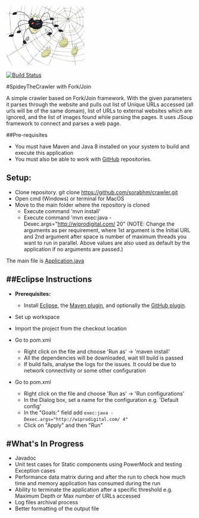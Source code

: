 ![logo](https://github.com/sorabhm/crawler/blob/master/logo.jpg)

[![Build Status](https://travis-ci.org/sorabhm/crawler.svg?branch=master)](https://travis-ci.org/sorabhm/crawler)

#SpideyTheCrawler with Fork/Join

A simple crawler based on Fork/Join framework. With the given parameters it parses through the website and pulls out list of Unique URLs accessed (all urls will be of the same domain), list of URLs to external websites which are ignored, and the list of images found while parsing the pages. 
It uses JSoup framework to connect and parses a web page. 

##Pre-requisites
* You must have Maven and Java 8 installed on your system to build and execute this application
* You must also be able to work with [GitHub](https://help.github.com/articles/set-up-git) repositories.

## Setup:
* Clone repository.
	git clone https://github.com/sorabhm/crawler.git
* Open cmd (Windows) or terminal for MacOS
* Move to the main folder where the repository is cloned
	* Execute command 'mvn install'
	* Execute command 'mvn exec:java -Dexec.args="http://wiprodigital.com/ 20" 
	(NOTE: Change the arguments as per requirement, where 1st argument is the Initial URL and 2nd argument after space is number of maximum threads you want to run in parallel. Above values are also used as default by the application if no arguments are passed.)

The main file is [Application.java](https://github.com/sorabhm/crawler/blob/master/src/main/java/com/crawler/core/Application.java)

##Eclipse Instructions
--------------------

* **Prerequisites:**
    * Install [Eclipse](http://www.eclipse.org/downloads/), the [Maven plugin](http://eclipse.org/m2e/), and optionally the [GitHub plugin](http://eclipse.github.com/).

* Set up workspace
* Import the project from the checkout location
* Go to pom.xml
	* Right click on the file and choose 'Run as' -> 'maven install'
	* All the dependencies will be downloaded, wait till build is passed
	* If build fails, analyse the logs for the issues. It could be due to network connectivity or some other configuration
	
* Go to pom.xml
	* Right click on the file and choose 'Run as' -> 'Run configurations'
	* In the Dialog box, set a name for the configuration e.g. 'Default config'
	* In the "Goals:" field add `exec:java -Dexec.args="http://wiprodigital.com/ 4"`
	* Click on "Apply" and then "Run"
	
#What's In Progress
--------------------
* Javadoc
* Unit test cases for Static components using PowerMock and testing Exception cases
* Performance data matrix during and after the run to check how much time and memory application has consumed during the run
* Ability to terminate the application after a specific threshold e.g. Maximum Depth or Max number of URLs accessed
* Log files archival process
* Better formatting of the output file